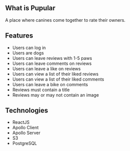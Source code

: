 ## What is Pupular
A place where canines come together to rate their owners.

## Features
* Users can log in
* Users are dogs
* Users can leave reviews with 1-5 paws
* Users can leave comments on reviews
* Users can leave a like on reviews
* Users can view a list of their liked reviews
* Users can view a list of their liked comments
* Users can leave a bike on comments
* Reviews must contain a title
* Reviews may or may not contain an image

## Technologies
* ReactJS
* Apollo Client
* Apollo Server
* S3
* PostgreSQL